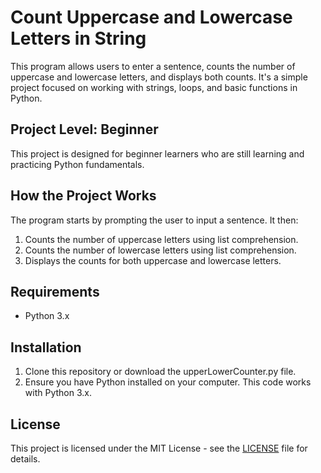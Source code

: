 # Count Uppercase and Lowercase Letters in String

This program allows users to enter a sentence, counts the number of uppercase and lowercase letters, and displays both counts. It's a simple project focused on working with strings, loops, and basic functions in Python.

## Project Level: Beginner

This project is designed for beginner learners who are still learning and practicing Python fundamentals.

## How the Project Works

The program starts by prompting the user to input a sentence. It then:
1. Counts the number of uppercase letters using list comprehension.
2. Counts the number of lowercase letters using list comprehension.
3. Displays the counts for both uppercase and lowercase letters.

## Requirements

- Python 3.x

## Installation

1. Clone this repository or download the upperLowerCounter.py file.
2. Ensure you have Python installed on your computer. This code works with Python 3.x.

## License

This project is licensed under the MIT License - see the [LICENSE](LICENSE) file for details.